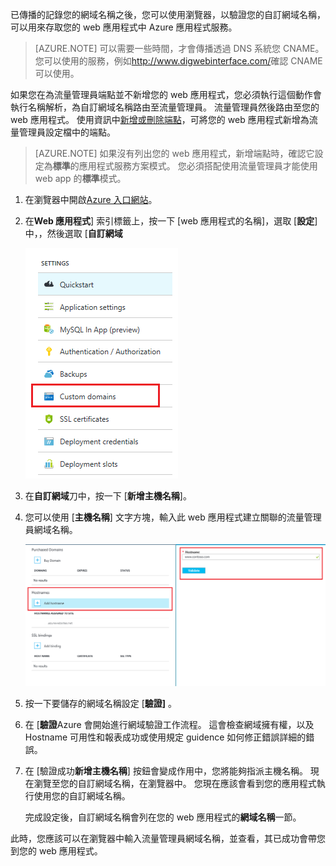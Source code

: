 已傳播的記錄您的網域名稱之後，您可以使用瀏覽器，以驗證您的自訂網域名稱，可以用來存取您的 web 應用程式中 Azure 應用程式服務。

> [AZURE.NOTE] 可以需要一些時間，才會傳播透過 DNS 系統您 CNAME。 您可以使用的服務，例如<a href="http://www.digwebinterface.com/">http://www.digwebinterface.com/</a>確認 CNAME 可以使用。

如果您在為流量管理員端點並不新增您的 web 應用程式，您必須執行這個動作會執行名稱解析，為自訂網域名稱路由至流量管理員。 流量管理員然後路由至您的 web 應用程式。 使用資訊中[新增或刪除端點](../articles/traffic-manager/traffic-manager-endpoints.md)，可將您的 web 應用程式新增為流量管理員設定檔中的端點。

> [AZURE.NOTE] 如果沒有列出您的 web 應用程式，新增端點時，確認它設定為**標準**的應用程式服務方案模式。 您必須搭配使用流量管理員才能使用 web app 的**標準**模式。

1. 在瀏覽器中開啟[Azure 入口網站](https://portal.azure.com)。

1. 在**Web 應用程式**] 索引標籤上，按一下 [web 應用程式的名稱]，選取 [**設定**] 中，，然後選取 [**自訂網域**

    ![](./media/custom-dns-web-site/dncmntask-cname-6.png)

1. 在**自訂網域**刀中，按一下 [**新增主機名稱**]。
    
1. 您可以使用 [**主機名稱**] 文字方塊，輸入此 web 應用程式建立關聯的流量管理員網域名稱。

    ![](./media/custom-dns-web-site/dncmntask-cname-8.png)

1. 按一下要儲存的網域名稱設定 [**驗證]** 。

7.  在 [**驗證**Azure 會開始進行網域驗證工作流程。 這會檢查網域擁有權，以及 Hostname 可用性和報表成功或使用規定 guidence 如何修正錯誤詳細的錯誤。    

8.  在 [驗證成功**新增主機名稱**] 按鈕會變成作用中，您將能夠指派主機名稱。 現在瀏覽至您的自訂網域名稱，在瀏覽器中。 您現在應該會看到您的應用程式執行使用您的自訂網域名稱。 

    完成設定後，自訂網域名稱會列在您的 web 應用程式的**網域名稱**一節。

此時，您應該可以在瀏覽器中輸入流量管理員網域名稱，並查看，其已成功會帶您到您的 web 應用程式。
